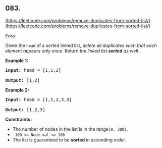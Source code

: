## 083.

[https://leetcode.com/problems/remove-duplicates-from-sorted-list/](https://leetcode.com/problems/remove-duplicates-from-sorted-list/)

*Easy*

Given the `head` of a sorted linked list, *delete all duplicates such that each element appears only once*. Return *the linked list **sorted** as well* .

**Example 1:**

<pre><strong>Input:</strong> head = [1,1,2]

<strong>Output:</strong> [1,2]
</pre>

**Example 2:**

<pre><strong>Input:</strong> head = [1,1,2,3,3]

<strong>Output:</strong> [1,2,3]
</pre>

**Constraints:**

* The number of nodes in the list is in the range`[0, 300]`.
* `-100 <= Node.val <= 100`
* The list is guaranteed to be **sorted** in ascending order.
